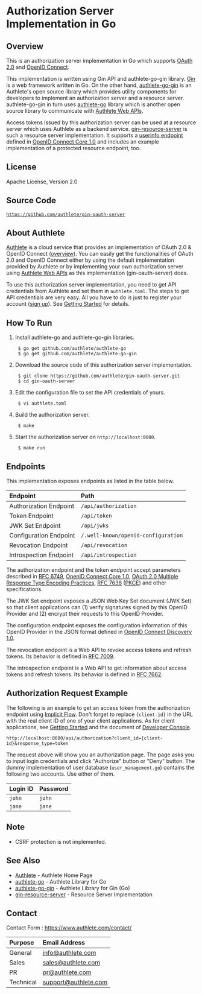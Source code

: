 Authorization Server Implementation in Go
=========================================

Overview
--------

This is an authorization server implementation in Go which supports
[OAuth 2.0][RFC6749] and [OpenID Connect][OIDC].

This implementation is written using Gin API and authlete-go-gin library.
[Gin][Gin] is a web framework written in Go. On the other hand,
[authlete-go-gin][AuthleteGoGin] is an Authlete's open source library which
provides utility components for developers to implement an authorization
server and a resource server. authlete-go-gin in turn uses
[authlete-go][AuthleteGo] library which is another open source library to
communicate with [Authlete Web APIs][AuthleteAPI].

Access tokens issued by this authorization server can be used at a resource
server which uses Authlete as a backend service.
[gin-resource-server][GinResourceServer] is such a resource server
implementation. It supports a [userinfo endpoint][UserInfoEndpoint] defined
in [OpenID Connect Core 1.0][OIDCCore] and includes an example implementation
of a protected resource endpoint, too.

License
-------

  Apache License, Version 2.0

Source Code
-----------

  <code>https://github.com/authlete/gin-oauth-server</code>

About Authlete
--------------

[Authlete][Authlete] is a cloud service that provides an implementation of
OAuth 2.0 & OpenID Connect ([overview][AuthleteOverview]). You can easily get
the functionalities of OAuth 2.0 and OpenID Connect either by using the default
implementation provided by Authlete or by implementing your own authorization
server using [Authlete Web APIs][AuthleteAPI] as this implementation
(gin-oauth-server) does.

To use this authorization server implementation, you need to get API credentials
from Authlete and set them in `authlete.toml`. The steps to get API credentials
are very easy. All you have to do is just to register your account
([sign up][AuthleteSignUp]). See [Getting Started][AuthleteGettingStarted] for
details.

How To Run
----------

1. Install authlete-go and authlete-go-gin libraries.

        $ go get github.com/authlete/authlete-go
        $ go get github.com/authlete/authlete-go-gin

2. Download the source code of this authorization server implementation.

        $ git clone https://github.com/authlete/gin-oauth-server.git
        $ cd gin-oauth-server

3. Edit the configuration file to set the API credentials of yours.

        $ vi authlete.toml

4. Build the authorization server.

        $ make

5. Start the authorization server on `http://localhost:8080`.

        $ make run

Endpoints
---------

This implementation exposes endpoints as listed in the table below.

| Endpoint                             | Path                                |
|:-------------------------------------|:------------------------------------|
| Authorization Endpoint               | `/api/authorization`                |
| Token Endpoint                       | `/api/token`                        |
| JWK Set Endpoint                     | `/api/jwks`                         |
| Configuration Endpoint               | `/.well-known/openid-configuration` |
| Revocation Endpoint                  | `/api/revocation`                   |
| Introspection Endpoint               | `/api/introspection`                |

The authorization endpoint and the token endpoint accept parameters described
in [RFC 6749][RFC6749], [OpenID Connect Core 1.0][OIDCCore],
[OAuth 2.0 Multiple Response Type Encoding Practices][MultiResponseType],
[RFC 7636][RFC7636] ([PKCE][PKCE]) and other specifications.

The JWK Set endpoint exposes a JSON Web Key Set document (JWK Set) so that
client applications can (1) verify signatures signed by this OpenID Provider
and (2) encrypt their requests to this OpenID Provider.

The configuration endpoint exposes the configuration information of this OpenID
Provider in the JSON format defined in [OpenID Connect Discovery 1.0][OIDCDiscovery].

The revocation endpoint is a Web API to revoke access tokens and refresh
tokens. Its behavior is defined in [RFC 7009][RFC7009].

The introspection endpoint is a Web API to get information about access
tokens and refresh tokens. Its behavior is defined in [RFC 7662][RFC7662].

Authorization Request Example
-----------------------------

The following is an example to get an access token from the authorization
endpoint using [Implicit Flow][ImplicitFlow]. Don't forget to replace
`{client-id}` in the URL with the real client ID of one of your client
applications. As for client applications, see
[Getting Started][AuthleteGettingStarted] and the document of
[Developer Console][DeveloperConsole].

    http://localhost:8080/api/authorization?client_id={client-id}&response_type=token

The request above will show you an authorization page. The page asks you to
input login credentials and click "Authorize" button or "Deny" button. The
dummy implementation of user database (`user_management.go`) contains the
following two accounts. Use either of them.

| Login ID | Password |
|:---------|:---------|
| `john`   | `john`   |
| `jane`   | `jane`   |

Note
----

- CSRF protection is not implemented.

See Also
--------

- [Authlete][Authlete] - Authlete Home Page
- [authlete-go][AuthleteGo] - Authlete Library for Go
- [authlete-go-gin][AuthleteGoGin] - Authlete Library for Gin (Go)
- [gin-resource-server][GinResourceServer] - Resource Server Implementation

Contact
-------

Contact Form : https://www.authlete.com/contact/

| Purpose   | Email Address        |
|:----------|:---------------------|
| General   | info@authlete.com    |
| Sales     | sales@authlete.com   |
| PR        | pr@authlete.com      |
| Technical | support@authlete.com |

[Authlete]:               https://www.authlete.com/
[AuthleteAPI]:            https://docs.authlete.com/
[AuthleteGettingStarted]: https://www.authlete.com/developers/getting_started/
[AuthleteOverview]:       https://www.authlete.com/developers/overview/
[AuthleteGo]:             https://github.com/authlete/authlete-go/
[AuthleteGoGin]:          https://github.com/authlete/authlete-go-gin/
[AuthleteSignUp]:         https://so.authlete.com/accounts/signup
[DeveloperConsole]:       https://www.authlete.com/developers/cd_console/
[Gin]:                    https://github.com/gin-gonic/gin
[GinOAuthServer]:         https://github.com/authlete/gin-oauth-server/
[GinResourceServer]:      https://github.com/authlete/gin-resource-server/
[ImplicitFlow]:           https://tools.ietf.org/html/rfc6749#section-4.2
[MultiResponseType]:      https://openid.net/specs/oauth-v2-multiple-response-types-1_0.html
[OIDC]:                   https://openid.net/connect/
[OIDCCore]:               https://openid.net/specs/openid-connect-core-1_0.html
[OIDCDiscovery]:          https://openid.net/specs/openid-connect-discovery-1_0.html
[PKCE]:                   https://www.authlete.com/developers/pkce/
[RFC6749]:                https://tools.ietf.org/html/rfc6749
[RFC7009]:                https://tools.ietf.org/html/rfc7009
[RFC7636]:                https://tools.ietf.org/html/rfc7636
[RFC7662]:                https://tools.ietf.org/html/rfc7662
[UserInfoEndpoint]:       https://openid.net/specs/openid-connect-core-1_0.html#UserInfo
